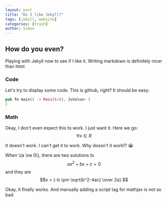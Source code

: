```yaml
---
layout: post
title: "Do I like Jekyll?"
tags: [jekyll, website]
categories: [trash]
author: Simon
---
```


<script src='https://cdnjs.cloudflare.com/ajax/libs/mathjax/2.7.5/latest.js?config=TeX-MML-AM_CHTML' async></script>


## How do you even?
Playing with Jekyll now to see if I like it. Writing markdown is definitely nicer than html.

### Code
Let's try to display some code. This is github, right? It should be easy:
```rust
pub fn main() -> Result<(), JsValue> {
}
```

### Math
Okay, I don't even expect this to work. I just want it.
Here we go: $$\forall x \in R$$

It doesn't work. I can't get it to work. Why doesn't it work!? 😭

When \\(a \ne 0\\), there are two solutions to $$ax^2 + bx + c = 0$$ and they are
$$x = {-b \pm \sqrt{b^2-4ac} \over 2a}.$$

Okay, it finally works. And manually adding a script tag for mathjax is not so bad.
